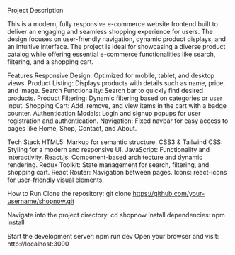 Project Description

This is a modern, fully responsive e-commerce website frontend built to deliver an engaging and seamless shopping experience for users. The design focuses on user-friendly navigation, dynamic product displays, and an intuitive interface. The project is ideal for showcasing a diverse product catalog while offering essential e-commerce functionalities like search, filtering, and a shopping cart.

Features
Responsive Design: Optimized for mobile, tablet, and desktop views.
Product Listing: Displays products with details such as name, price, and image.
Search Functionality: Search bar to quickly find desired products.
Product Filtering: Dynamic filtering based on categories or user input.
Shopping Cart: Add, remove, and view items in the cart with a badge counter.
Authentication Modals: Login and signup popups for user registration and authentication.
Navigation: Fixed navbar for easy access to pages like Home, Shop, Contact, and About.

Tech Stack
HTML5: Markup for semantic structure.
CSS3 & Tailwind CSS: Styling for a modern and responsive UI.
JavaScript: Functionality and interactivity.
React.js: Component-based architecture and dynamic rendering.
Redux Toolkit: State management for search, filtering, and shopping cart.
React Router: Navigation between pages.
Icons: react-icons for user-friendly visual elements.

How to Run
Clone the repository:
git clone https://github.com/your-username/shopnow.git

Navigate into the project directory:
cd shopnow
Install dependencies:
npm install

Start the development server:
npm run dev
Open your browser and visit:
http://localhost:3000

